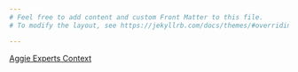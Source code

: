 ```yaml
---
# Feel free to add content and custom Front Matter to this file.
# To modify the layout, see https://jekyllrb.com/docs/themes/#overriding-theme-defaults

---
```

[Aggie Experts Context](https://sbagg.github.io/schema/_context/dams.json)
